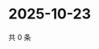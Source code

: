 # 2025-10-23

共 0 条

<!-- BEGIN ZHIHUVIDEO -->
<!-- 最后更新时间 Thu Oct 23 2025 08:53:32 GMT+0800 (China Standard Time) -->

<!-- END ZHIHUVIDEO -->
